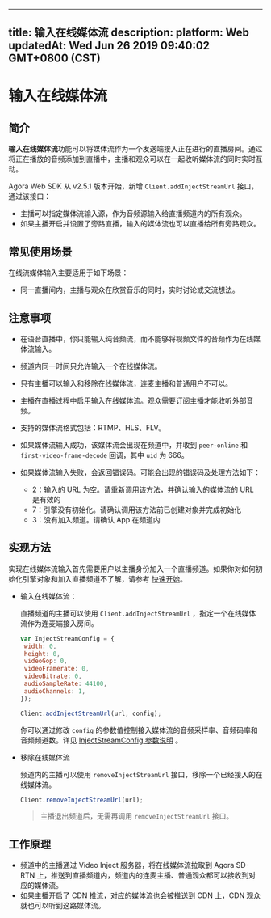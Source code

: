 
---
title: 输入在线媒体流
description: 
platform: Web
updatedAt: Wed Jun 26 2019 09:40:02 GMT+0800 (CST)
---
# 输入在线媒体流
## 简介

**输入在线媒体流**功能可以将媒体流作为一个发送端接入正在进行的直播房间。通过将正在播放的音频添加到直播中，主播和观众可以在一起收听媒体流的同时实时互动。

Agora Web SDK 从 v2.5.1 版本开始，新增 `Client.addInjectStreamUrl` 接口，通过该接口：

- 主播可以指定媒体流输入源，作为音频源输入给直播频道内的所有观众。
- 如果主播开启并设置了旁路直播，输入的媒体流也可以直播给所有旁路观众。

## 常见使用场景

在线流媒体输入主要适用于如下场景：

- 同一直播间内，主播与观众在欣赏音乐的同时，实时讨论或交流想法。

## 注意事项

- 在语音直播中，你只能输入纯音频流，而不能够将视频文件的音频作为在线媒体流输入。
- 频道内同一时间只允许输入一个在线媒体流。
- 只有主播可以输入和移除在线媒体流，连麦主播和普通用户不可以。
- 主播在直播过程中启用输入在线媒体流。观众需要订阅主播才能收听外部音频。
- 支持的媒体流格式包括：RTMP、HLS、FLV。
- 如果媒体流输入成功，该媒体流会出现在频道中，并收到 `peer-online` 和 `first-video-frame-decode` 回调，其中 `uid` 为 666。
- 如果媒体流输入失败，会返回错误码。可能会出现的错误码及处理方法如下：

  - 2：输入的 URL 为空。请重新调用该方法，并确认输入的媒体流的 URL 是有效的
  - 7：引擎没有初始化。请确认调用该方法前已创建对象并完成初始化
  - 3：没有加入频道。请确认 App 在频道内

## 实现方法

实现在线媒体流输入首先需要用户以主播身份加入一个直播频道。如果你对如何初始化引擎对象和加入直播频道不了解，请参考 [快速开始](../../cn/Audio%20Broadcast/android_audio.md)。

- 输入在线媒体流：

	直播频道的主播可以使用 `Client.addInjectStreamUrl` ，指定一个在线媒体流作为连麦端接入房间。

	```javascript
	var InjectStreamConfig = {
	 width: 0,
	 height: 0,
	 videoGop: 0,
	 videoFramerate: 0,
	 videoBitrate: 0,
	 audioSampleRate: 44100,
	 audioChannels: 1,
	});
	
	Client.addInjectStreamUrl(url, config);
	```

	你可以通过修改 `config` 的参数值控制接入媒体流的音频采样率、音频码率和音频频道数。详见 [InjectStreamConfig 参数说明](https://docs.agora.io/cn/Audio%20Broadcast/API%20Reference/web/interfaces/agorartc.injectstreamconfig.html) 。
	
- 移除在线媒体流

	频道内的主播可以使用 `removeInjectStreamUrl` 接口，移除一个已经接入的在线媒体流。
	
	```javascript
	Client.removeInjectStreamUrl(url);
	```

	> 主播退出频道后，无需再调用 `removeInjectStreamUrl` 接口。


## 工作原理
- 频道中的主播通过 Video Inject 服务器，将在线媒体流拉取到 Agora SD-RTN 上，推送到直播频道内，频道内的连麦主播、普通观众都可以接收到对应的媒体流。
- 如果主播开启了 CDN 推流，对应的媒体流也会被推送到 CDN 上，CDN 观众就也可以听到这路媒体流。

